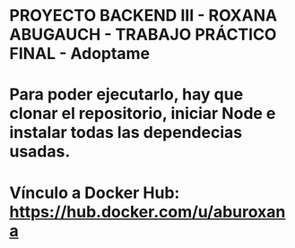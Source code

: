 # PROYECTO BACKEND III - ROXANA ABUGAUCH - TRABAJO PRÁCTICO FINAL - Adoptame

# Para poder ejecutarlo, hay que clonar el repositorio, iniciar Node e instalar todas las dependecias usadas.

# Vínculo a Docker Hub: https://hub.docker.com/u/aburoxana